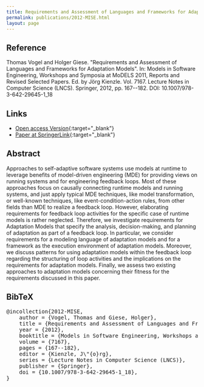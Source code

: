 ```yaml
---
title: Requirements and Assessment of Languages and Frameworks for Adaptation Models
permalink: publications/2012-MISE.html
layout: page
---
```


## Reference
Thomas Vogel and Holger Giese. "Requirements and Assessment of Languages and Frameworks for Adaptation Models". In: Models in Software Engineering, Workshops and Symposia at MoDELS 2011, Reports and Revised Selected Papers. Ed. by Jörg Kienzle. Vol. 7167. Lecture Notes in Computer Science (LNCS). Springer, 2012, pp. 167--182. DOI: 10.1007/978-3-642-29645-1\_18

## Links
* [Open access Version](https://arxiv.org/abs/1805.08679){:target="_blank"}
* [Paper at SpringerLink](https://doi.org/10.1007/978-3-642-29645-1_18){:target="_blank"}

## Abstract
Approaches to self-adaptive software systems use models at runtime to leverage benefits of model-driven engineering (MDE) for providing views on running systems and for engineering feedback loops. Most of these approaches focus on causally connecting runtime models and running systems, and just apply typical MDE techniques, like model transformation, or well-known techniques, like event-condition-action rules, from other fields than MDE to realize a feedback loop. However, elaborating requirements for feedback loop activities for the specific case of runtime models is rather neglected. Therefore, we investigate requirements for Adaptation Models that specify the analysis, decision-making, and planning of adaptation as part of a feedback loop. In particular, we consider requirements for a modeling language of adaptation models and for a framework as the execution environment of adaptation models. Moreover, we discuss patterns for using adaptation models within the feedback loop regarding the structuring of loop activities and the implications on the requirements for adaptation models. Finally, we assess two existing approaches to adaptation models concerning their fitness for the requirements discussed in this paper.

## BibTeX

<div class="bibtex">
<pre>@incollection{2012-MISE,
    author = {Vogel, Thomas and Giese, Holger},
    title = {Requirements and Assessment of Languages and Frameworks for Adaptation Models},
    year = {2012},
    booktitle = {Models in Software Engineering, Workshops and Symposia at MoDELS 2011, Reports and Revised Selected Papers},
    volume = {7167},
    pages = {167--182},
    editor = {Kienzle, J\"{o}rg},
    series = {Lecture Notes in Computer Science (LNCS)},
    publisher = {Springer},
    doi = {10.1007/978-3-642-29645-1_18},
}</pre>
</div>
